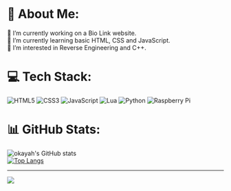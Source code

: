 # 💫 About Me:
🔭 I’m currently working on a Bio Link website.<br>🌱 I’m currently learning basic HTML, CSS and JavaScript.<br>👀 I’m interested in Reverse Engineering and C++.


# 💻 Tech Stack:
![HTML5](https://img.shields.io/badge/html5-%23E34F26.svg?style=for-the-badge&logo=html5&logoColor=white) ![CSS3](https://img.shields.io/badge/css3-%231572B6.svg?style=for-the-badge&logo=css3&logoColor=white) ![JavaScript](https://img.shields.io/badge/javascript-%23323330.svg?style=for-the-badge&logo=javascript&logoColor=%23F7DF1E) ![Lua](https://img.shields.io/badge/lua-%232C2D72.svg?style=for-the-badge&logo=lua&logoColor=white) ![Python](https://img.shields.io/badge/python-3670A0?style=for-the-badge&logo=python&logoColor=ffdd54) ![Raspberry Pi](https://img.shields.io/badge/-Raspberry_Pi-C51A4A?style=for-the-badge&logo=Raspberry-Pi)
# 📊 GitHub Stats:
![okayah's GitHub stats](https://github-readme-stats.vercel.app/api?username=okayah&show_icons=true&theme=dark)<br>
[![Top Langs](https://github-readme-stats.vercel.app/api/top-langs/?username=okayah&theme=dark)](https://github.com/okayah/github-readme-stats)

---
![](https://komarev.com/ghpvc/?username=okayah)
